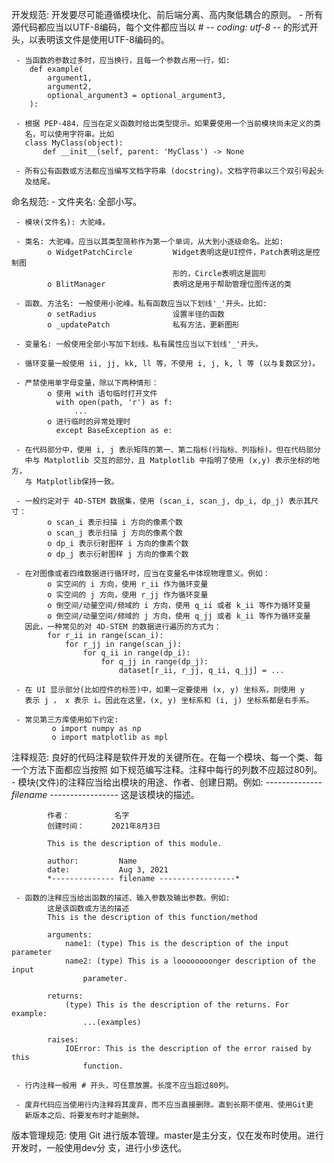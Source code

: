 
开发规范:
    开发要尽可能遵循模块化、前后端分离、高内聚低耦合的原则。
     - 所有源代码都应当以UTF-8编码，每个文件都应当以
       # -*- coding: utf-8 -*-
       的形式开头，以表明该文件是使用UTF-8编码的。

     - 当函数的参数过多时，应当换行，且每一个参数占用一行，如:
        def example(
            argument1,
            argument2,
            optional_argument3 = optional_argument3,
        ):

     - 根据 PEP-484，应当在定义函数时给出类型提示。如果要使用一个当前模块尚未定义的类
       名，可以使用字符串。比如
       class MyClass(object):
           def __init__(self, parent: 'MyClass') -> None

     - 所有公有函数或方法都应当编写文档字符串 (docstring)。文档字符串以三个双引号起头
       及结尾。

命名规范: 
     - 文件夹名: 全部小写。

     - 模块(文件名): 大驼峰。

     - 类名: 大驼峰。应当以其类型简称作为第一个单词，从大到小逐级命名。比如:
            o WidgetPatchCircle         Widget表明这是UI控件，Patch表明这是控制图
                                        形的，Circle表明这是圆形
            o BlitManager               表明这是用于帮助管理位图传送的类

     - 函数、方法名: 一般使用小驼峰。私有函数应当以下划线'_'开头。比如: 
            o setRadius                 设置半径的函数
            o _updatePatch              私有方法，更新图形

     - 变量名: 一般使用全部小写加下划线。私有属性应当以下划线'_'开头。

     - 循环变量一般使用 ii, jj, kk, ll 等，不使用 i, j, k, l 等 (以与复数区分)。

     - 严禁使用单字母变量，除以下两种情形：
            o 使用 with 语句临时打开文件
              with open(path, 'r') as f:
                  ...
            o 进行临时的异常处理时
              except BaseException as e:

     - 在代码部分中，使用 i, j 表示矩阵的第一、第二指标(行指标、列指标)。但在代码部分
       中与 Matplotlib 交互的部分，且 Matplotlib 中指明了使用 (x,y) 表示坐标的地方，
       与 Matplotlib保持一致。

     - 一般约定对于 4D-STEM 数据集，使用 (scan_i, scan_j, dp_i, dp_j) 表示其尺寸：
            o scan_i 表示扫描 i 方向的像素个数
            o scan_j 表示扫描 j 方向的像素个数
            o dp_i 表示衍射图样 i 方向的像素个数
            o dp_j 表示衍射图样 j 方向的像素个数

     - 在对图像或者四维数据进行循环时，应当在变量名中体现物理意义。例如：
            o 实空间的 i 方向，使用 r_ii 作为循环变量
            o 实空间的 j 方向，使用 r_jj 作为循环变量
            o 倒空间/动量空间/频域的 i 方向，使用 q_ii 或者 k_ii 等作为循环变量
            o 倒空间/动量空间/频域的 j 方向，使用 q_jj 或者 k_ii 等作为循环变量
       因此，一种常见的对 4D-STEM 的数据进行遍历的方式为：
            for r_ii in range(scan_i):
                for r_jj in range(scan_j):
                    for q_ii in range(dp_i):
                        for q_jj in range(dp_j):
                            dataset[r_ii, r_jj, q_ii, q_jj] = ...

     - 在 UI 显示部分(比如控件的标签)中，如果一定要使用 (x, y) 坐标系，则使用 y 
       表示 j ， x 表示 i。因此在这里，(x, y) 坐标系和 (i, j) 坐标系都是右手系。

     - 常见第三方库使用如下约定: 
             o import numpy as np
             o import matplotlib as mpl

注释规范:
    良好的代码注释是软件开发的关键所在。在每一个模块、每一个类、每一个方法下面都应当按照
    如下规范编写注释。注释中每行的列数不应超过80列。
     - 模块(文件)的注释应当给出模块的用途、作者、创建日期。例如: 
            *-------------- filename -----------------*
            这是该模块的描述。

            作者：          名字
            创建时间：      2021年8月3日 

            This is the description of this module.

            author:         Name
            date:           Aug 3, 2021
            *-------------- filename -----------------*

     - 函数的注释应当给出函数的描述、输入参数及输出参数。例如: 
            这是该函数或方法的描述
            This is the description of this function/method

            arguments:
                name1: (type) This is the description of the input parameter
                name2: (type) This is a loooooooonger description of the input
                    parameter.
            
            returns:
                (type) This is the description of the returns. For example:
                    ...(examples)

            raises:
                IOError: This is the description of the error raised by this
                    function.
                
     - 行内注释一般用 # 开头，可任意放置。长度不应当超过80列。

     - 废弃代码应当使用行内注释将其废弃，而不应当直接删除。直到长期不使用、使用Git更
       新版本之后、将要发布时才能删除。

版本管理规范: 
    使用 Git 进行版本管理。master是主分支，仅在发布时使用。进行开发时，一般使用dev分
    支，进行小步迭代。
